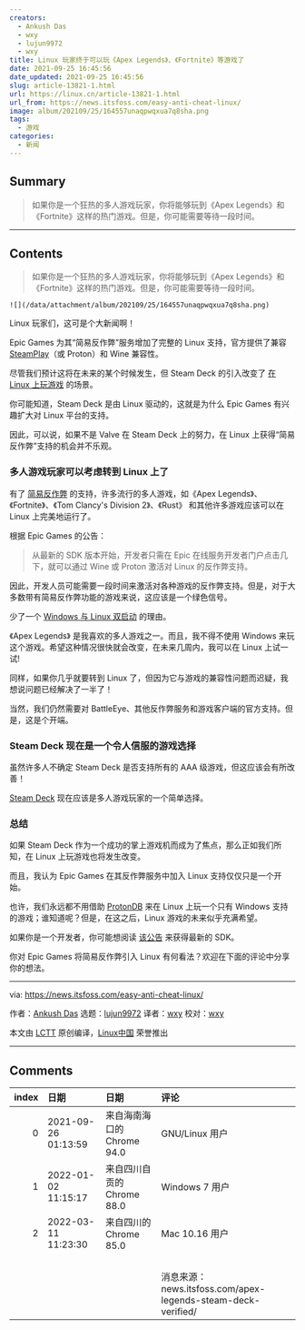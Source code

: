```yaml
---
creators:
  - Ankush Das
  - wxy
  - lujun9972
  - wxy
title: Linux 玩家终于可以玩《Apex Legends》、《Fortnite》等游戏了
date: 2021-09-25 16:45:56
date_updated: 2021-09-25 16:45:56
slug: article-13821-1.html
url: https://linux.cn/article-13821-1.html
url_from: https://news.itsfoss.com/easy-anti-cheat-linux/
image: album/202109/25/164557unaqpwqxua7q8sha.png
tags:
  - 游戏
categories:
  - 新闻
---
```


## Summary

> 如果你是一个狂热的多人游戏玩家，你将能够玩到《Apex Legends》和《Fortnite》这样的热门游戏。但是，你可能需要等待一段时间。

***

<!-- more -->

## Contents

> 
> 如果你是一个狂热的多人游戏玩家，你将能够玩到《Apex Legends》和《Fortnite》这样的热门游戏。但是，你可能需要等待一段时间。
> 
> 
> 

`![](/data/attachment/album/202109/25/164557unaqpwqxua7q8sha.png)`

Linux 玩家们，这可是个大新闻啊！

Epic Games 为其“简易反作弊”服务增加了完整的 Linux 支持，官方提供了兼容 [SteamPlay](https://itsfoss.com/steam-play/)（或 Proton）和 Wine 兼容性。

尽管我们预计这将在未来的某个时候发生，但 Steam Deck 的引入改变了 [在 Linux 上玩游戏](https://itsfoss.com/linux-gaming-guide/) 的场景。

你可能知道，Steam Deck 是由 Linux 驱动的，这就是为什么 Epic Games 有兴趣扩大对 Linux 平台的支持。

因此，可以说，如果不是 Valve 在 Steam Deck 上的努力，在 Linux 上获得“简易反作弊”支持的机会并不乐观。

### 多人游戏玩家可以考虑转到 Linux 上了

有了 [简易反作弊](https://www.easy.ac/en-us/) 的支持，许多流行的多人游戏，如《Apex Legends》、《Fortnite》、《Tom Clancy's Division 2》、《Rust》 和其他许多游戏应该可以在 Linux 上完美地运行了。

根据 Epic Games 的公告：

> 
> 从最新的 SDK 版本开始，开发者只需在 Epic 在线服务开发者门户点击几下，就可以通过 Wine 或 Proton 激活对 Linux 的反作弊支持。
> 
> 
> 

因此，开发人员可能需要一段时间来激活对各种游戏的反作弊支持。但是，对于大多数带有简易反作弊功能的游戏来说，这应该是一个绿色信号。

少了一个 [Windows 与 Linux 双启动](https://itsfoss.com/install-ubuntu-1404-dual-boot-mode-windows-8-81-uefi/) 的理由。

《Apex Legends》 是我喜欢的多人游戏之一。而且，我不得不使用 Windows 来玩这个游戏。希望这种情况很快就会改变，在未来几周内，我可以在 Linux 上试一试!

同样，如果你几乎就要转到 Linux 了，但因为它与游戏的兼容性问题而迟疑，我想说问题已经解决了一半了！

当然，我们仍然需要对 BattleEye、其他反作弊服务和游戏客户端的官方支持。但是，这是个开端。

### Steam Deck 现在是一个令人信服的游戏选择

虽然许多人不确定 Steam Deck 是否支持所有的 AAA 级游戏，但这应该会有所改善！

[Steam Deck](https://www.steamdeck.com/en/) 现在应该是多人游戏玩家的一个简单选择。

### 总结

如果 Steam Deck 作为一个成功的掌上游戏机而成为了焦点，那么正如我们所知，在 Linux 上玩游戏也将发生改变。

而且，我认为 Epic Games 在其反作弊服务中加入 Linux 支持仅仅只是一个开始。

也许，我们永远都不用借助 [ProtonDB](https://www.protondb.com) 来在 Linux 上玩一个只有 Windows 支持的游戏；谁知道呢？但是，在这之后，Linux 游戏的未来似乎充满希望。

如果你是一个开发者，你可能想阅读 [该公告](https://dev.epicgames.com/en-US/news/epic-online-services-launches-anti-cheat-support-for-linux-mac-and-steam-deck) 来获得最新的 SDK。

你对 Epic Games 将简易反作弊引入 Linux 有何看法？欢迎在下面的评论中分享你的想法。

---

via: <https://news.itsfoss.com/easy-anti-cheat-linux/>

作者：[Ankush Das](https://news.itsfoss.com/author/ankush/) 选题：[lujun9972](https://github.com/lujun9972) 译者：[wxy](https://github.com/wxy) 校对：[wxy](https://github.com/wxy)

本文由 [LCTT](https://github.com/LCTT/TranslateProject) 原创编译，[Linux中国](https://linux.cn/) 荣誉推出

***

## Comments

|   index | 日期                | 日期                                      | 评论                                                                                            |
|--------:|:--------------------|:------------------------------------------|:------------------------------------------------------------------------------------------------|
|       0 | 2021-09-26 01:13:59 | 来自海南海口的 Chrome 94.0|GNU/Linux 用户 | 的确是喜讯，期待后续的发展                                                                 |
|       1 | 2022-01-02 11:15:17 | 来自四川自贡的 Chrome 88.0|Windows 7 用户 | 然而 Epic 自家客服端都不支持 Linux，有些游戏原生支持 Linux，但 Epic 中也没有提供下载选项。 |
|       2 | 2022-03-11 11:23:30 | 来自四川的 Chrome 85.0|Mac 10.16 用户     | 2022-03-09 日，能在 Linux 上玩《Apex Legends》了。<br />                                   |
|         |                     |                                           | <br />                                                                                     |
|         |                     |                                           | 消息来源：news.itsfoss.com/apex-legends-steam-deck-verified/                                    |
